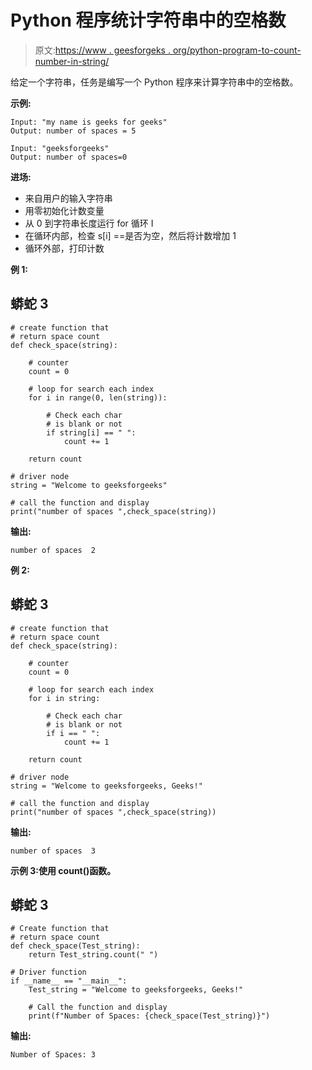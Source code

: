 # Python 程序统计字符串中的空格数

> 原文:[https://www . geesforgeks . org/python-program-to-count-number-in-string/](https://www.geeksforgeeks.org/python-program-to-count-the-number-of-spaces-in-string/)

给定一个字符串，任务是编写一个 Python 程序来计算字符串中的空格数。

**示例:**

```
Input: "my name is geeks for geeks"
Output: number of spaces = 5

Input: "geeksforgeeks"
Output: number of spaces=0
```

**进场:**

*   来自用户的输入字符串
*   用零初始化计数变量
*   从 0 到字符串长度运行 for 循环 I
*   在循环内部，检查 s[i] ==是否为空，然后将计数增加 1
*   循环外部，打印计数

**例 1:**

## 蟒蛇 3

```
# create function that
# return space count
def check_space(string):

    # counter
    count = 0

    # loop for search each index
    for i in range(0, len(string)):

        # Check each char
        # is blank or not
        if string[i] == " ":
            count += 1

    return count

# driver node
string = "Welcome to geeksforgeeks"

# call the function and display
print("number of spaces ",check_space(string))
```

**输出:**

```
number of spaces  2
```

**例 2:**

## 蟒蛇 3

```
# create function that
# return space count
def check_space(string):

    # counter
    count = 0

    # loop for search each index
    for i in string:

        # Check each char
        # is blank or not
        if i == " ":
            count += 1

    return count

# driver node
string = "Welcome to geeksforgeeks, Geeks!"

# call the function and display
print("number of spaces ",check_space(string))

```

**输出:**

```
number of spaces  3
```

**示例 3:使用 count()函数。**

## 蟒蛇 3

```
# Create function that
# return space count
def check_space(Test_string):
    return Test_string.count(" ")

# Driver function
if __name__ == "__main__":
    Test_string = "Welcome to geeksforgeeks, Geeks!"

    # Call the function and display
    print(f"Number of Spaces: {check_space(Test_string)}")
```

**输出:**

```
Number of Spaces: 3
```